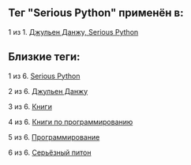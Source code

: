 ## Тег "Serious Python" применён в:

1 из 1. [Джульен Данжу, Serious Python](../Книги/Программирование/Джульен%20Данжу%20-%20Serious%20Python.md)

## Близкие теги:

1 из 6. [Serious Python](./Serious%20Python.md)

2 из 6. [Джульен Данжу](./Джульен%20Данжу.md)

3 из 6. [Книги](./Книги.md)

4 из 6. [Книги по программированию](./Книги%20по%20программированию.md)

5 из 6. [Программирование](./Программирование.md)

6 из 6. [Серьёзный питон](./Серьёзный%20питон.md)

